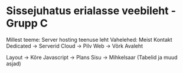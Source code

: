 # Sissejuhatus erialasse veebileht - Grupp C

Millest teeme: Server hosting teenuse leht
Vahelehed:
  Meist
  Kontakt
  Dedicated ->  Serverid
  Cloud -> Pilv
  Web -> Võrk
  Avaleht

  Layout -> Kõre
  Javascript -> Plans
  Sisu -> Mihkelsaar (Tabelid ja muud asjad)
